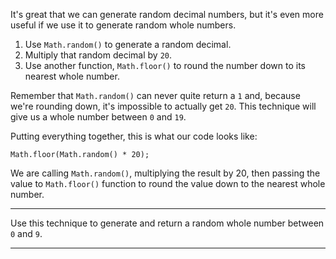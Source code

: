 <div class="challenge-instructions basic-javascript"><div><section id="description">
<p>It's great that we can generate random decimal numbers, but it's even more useful if we use it to generate random whole numbers.</p>
<ol><li>Use <code>Math.random()</code> to generate a random decimal.</li><li>Multiply that random decimal by <code>20</code>.</li><li>Use another function, <code>Math.floor()</code> to round the number down to its nearest whole number.</li></ol>
<p>Remember that <code>Math.random()</code> can never quite return a <code>1</code> and, because we're rounding down, it's impossible to actually get <code>20</code>. This technique will give us a whole number between <code>0</code> and <code>19</code>.</p>
<p>Putting everything together, this is what our code looks like:</p>
<pre class="language-js"><code class="language-js">Math<span class="token punctuation">.</span><span class="token function">floor</span><span class="token punctuation">(</span>Math<span class="token punctuation">.</span><span class="token function">random</span><span class="token punctuation">(</span><span class="token punctuation">)</span> <span class="token operator">*</span> <span class="token number">20</span><span class="token punctuation">)</span><span class="token punctuation">;</span>
</code></pre>
<p>We are calling <code>Math.random()</code>, multiplying the result by 20, then passing the value to <code>Math.floor()</code> function to round the value down to the nearest whole number.</p>
</section></div><hr/><div><section id="instructions">
<p>Use this technique to generate and return a random whole number between <code>0</code> and <code>9</code>.</p>
</section></div><hr/></div>